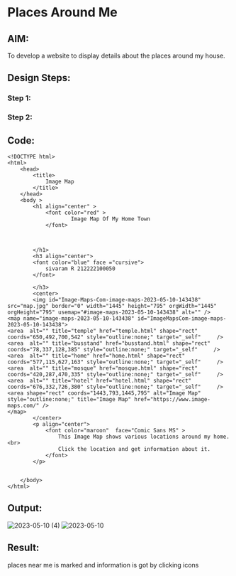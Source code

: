 # Places Around Me
## AIM:
To develop a website to display details about the places around my house.

## Design Steps:

### Step 1:

### Step 2:

## Code:
```
<!DOCTYPE html>
<html>
    <head>
        <title>
            Image Map
        </title>
    </head>
    <body >
        <h1 align="center" >
            <font color="red" >
                    Image Map Of My Home Town
            </font>


            
        </h1>
        <h3 align="center">
        <font color="blue" face ="cursive">
            sivaram R 212222100050
        </font>
            
        </h3>
        <center>
        <img id="Image-Maps-Com-image-maps-2023-05-10-143438" src="map.jpg" border="0" width="1445" height="795" orgWidth="1445" orgHeight="795" usemap="#image-maps-2023-05-10-143438" alt="" />
<map name="image-maps-2023-05-10-143438" id="ImageMapsCom-image-maps-2023-05-10-143438">
<area  alt="" title="temple" href="temple.html" shape="rect" coords="650,492,700,542" style="outline:none;" target="_self"     />
<area  alt="" title="busstand" href="busstand.html" shape="rect" coords="78,337,128,385" style="outline:none;" target="_self"     />
<area  alt="" title="home" href="home.html" shape="rect" coords="577,115,627,163" style="outline:none;" target="_self"     />
<area  alt="" title="mosque" href="mosque.html" shape="rect" coords="420,287,470,335" style="outline:none;" target="_self"     />
<area  alt="" title="hotel" href="hotel.html" shape="rect" coords="676,332,726,380" style="outline:none;" target="_self"     />
<area shape="rect" coords="1443,793,1445,795" alt="Image Map" style="outline:none;" title="Image Map" href="https://www.image-maps.com/" />
</map>
        </center>
        <p align="center">
            <font color="maroon"  face="Comic Sans MS" >
                This Image Map shows various locations around my home.<br>
                Click the location and get information about it.
            </font>
        </p>


    </body>
</html>
```

## Output:
![2023-05-10 (4)](https://github.com/sivaram-R/places-around-me/assets/121165794/5ecbd0fd-d4de-47ec-886e-1b7aad2bea4c)
![2023-05-10](https://github.com/sivaram-R/places-around-me/assets/121165794/7577758a-61a0-424f-b1b8-098f9cd63e3d)


## Result:
places near me is marked and information is got by clicking icons
